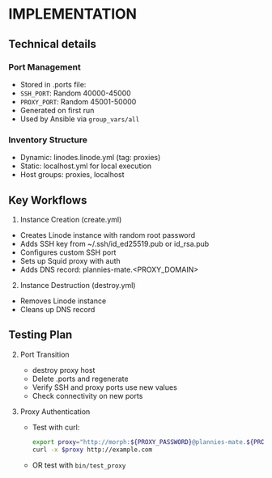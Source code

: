 IMPLEMENTATION
==============

## Technical details

### Port Management 

- Stored in .ports file:
- `SSH_PORT`: Random 40000-45000
- `PROXY_PORT`: Random 45001-50000
- Generated on first run
- Used by Ansible via `group_vars/all`

### Inventory Structure

- Dynamic: linodes.linode.yml (tag: proxies)
- Static: localhost.yml for local execution
- Host groups: proxies, localhost

## Key Workflows

1. Instance Creation (create.yml)

- Creates Linode instance with random root password
- Adds SSH key from ~/.ssh/id_ed25519.pub or id_rsa.pub
- Configures custom SSH port
- Sets up Squid proxy with auth
- Adds DNS record: plannies-mate.<PROXY_DOMAIN>

2. Instance Destruction (destroy.yml)

- Removes Linode instance
- Cleans up DNS record

## Testing Plan

2. Port Transition
    - destroy proxy host 
    - Delete .ports and regenerate
    - Verify SSH and proxy ports use new values
    - Check connectivity on new ports

3. Proxy Authentication
    - Test with curl:
      ```bash
      export proxy="http://morph:${PROXY_PASSWORD}@plannies-mate.${PROXY_DOMAIN}:${PROXY_PORT}"
      curl -x $proxy http://example.com
      ```
    - OR test with `bin/test_proxy`

